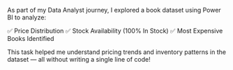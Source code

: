 As part of my Data Analyst journey, I explored a book dataset using Power BI to analyze:

✅ Price Distribution
✅ Stock Availability (100% In Stock)
✅ Most Expensive Books Identified

This task helped me understand pricing trends and inventory patterns in the dataset — all without writing a single line of code!
